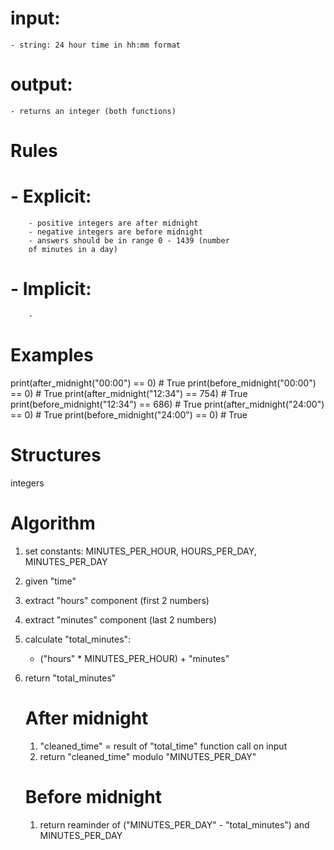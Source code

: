 # input:
    - string: 24 hour time in hh:mm format

# output:
    - returns an integer (both functions)

# Rules
#    - Explicit:
        - positive integers are after midnight
        - negative integers are before midnight
        - answers should be in range 0 - 1439 (number
        of minutes in a day)

#   - Implicit:
        -

# Examples

print(after_midnight("00:00") == 0)     # True
print(before_midnight("00:00") == 0)    # True
print(after_midnight("12:34") == 754)   # True
print(before_midnight("12:34") == 686)  # True
print(after_midnight("24:00") == 0)     # True
print(before_midnight("24:00") == 0)    # True

# Structures
integers

# Algorithm

1. set constants: MINUTES_PER_HOUR, HOURS_PER_DAY, MINUTES_PER_DAY

2. given "time"
3. extract "hours" component (first 2 numbers)
4. extract "minutes" component (last 2 numbers)
5. calculate "total_minutes":
    - ("hours" * MINUTES_PER_HOUR) + "minutes"
6. return "total_minutes"


    # After midnight
    1. "cleaned_time" = result of "total_time" function call on input
    2. return "cleaned_time" modulo "MINUTES_PER_DAY"


    # Before midnight
    1. return reaminder of ("MINUTES_PER_DAY" - "total_minutes") and
    MINUTES_PER_DAY

